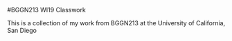 #BGGN213 WI19 Classwork

This is a collection of my work from BGGN213 at the University of California, San Diego

